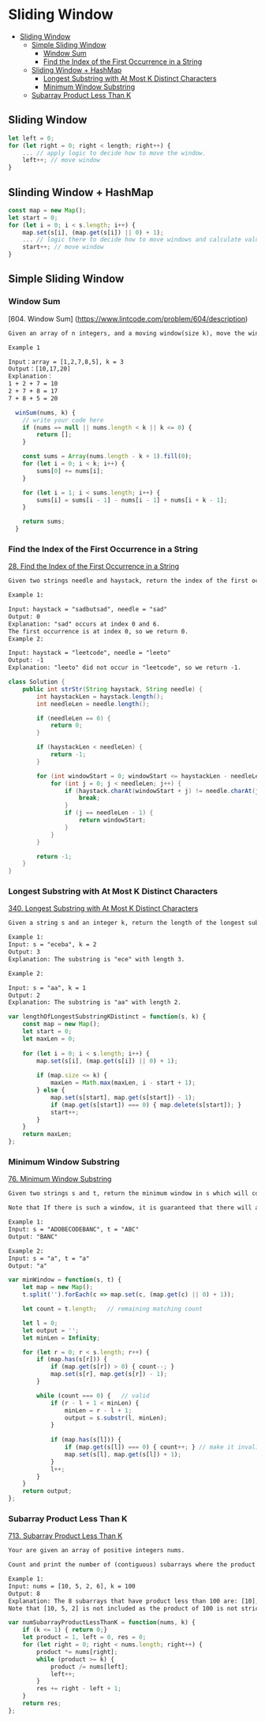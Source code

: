 # Sliding Window
<!-- GFM-TOC -->
* [Sliding Window](#sliding-window)
    * [Simple Sliding Window](#Simple-Sliding-Window)
        * [Window Sum](#Window-Sum)
        * [Find the Index of the First Occurrence in a String](#Find-the-Index-of-the-First-Occurrence-in-a-String)
    * [Sliding Window + HashMap](#Sliding-window--Hashmap)
        * [Longest Substring with At Most K Distinct Characters](#Longest-Substring-with-At-Most-K-Distinct-Characters)
        * [Minimum Window Substring](Minimum-Window-Substring)
    * [Subarray Product Less Than K](#subarray-product-less-than-k)
<!-- GFM-TOC -->

## Sliding Window
```javascript
let left = 0;
for (let right = 0; right < length; right++) {
    ... // apply logic to decide how to move the window.
    left++; // move window
}
```

## Slinding Window + HashMap
```javascript
const map = new Map();
let start = 0;
for (let i = 0; i < s.length; i++) {
    map.set(s[i], (map.get(s[i]) || 0) + 1);
    ... // logic there to decide how to move windows and calculate values in Map
    start++; // move window
}
```
## Simple Sliding Window

<!-- @include ../leetcode/L604.window-sum.md -->
### Window Sum
[604. Window Sum] (https://www.lintcode.com/problem/604/description)

```html
Given an array of n integers, and a moving window(size k), move the window at each iteration from the start of the array, find the sum of the element inside the window at each moving.

Example 1

Input：array = [1,2,7,8,5], k = 3
Output：[10,17,20]
Explanation：
1 + 2 + 7 = 10
2 + 7 + 8 = 17
7 + 8 + 5 = 20
```

```javascript
  winSum(nums, k) {
    // write your code here
    if (nums == null || nums.length < k || k <= 0) {
        return [];
    }

    const sums = Array(nums.length - k + 1).fill(0);
    for (let i = 0; i < k; i++) {
        sums[0] += nums[i];
    }

    for (let i = 1; i < sums.length; i++) {
        sums[i] = sums[i - 1] - nums[i - 1] + nums[i + k - 1];
    }

    return sums;
  }
```
<!-- @include-end ../leetcode/L604.window-sum.md -->

<!-- @include ../leetcode/0028.find-the-index-of-the-first-occurrence-in-a-string.md -->
### Find the Index of the First Occurrence in a String
[28. Find the Index of the First Occurrence in a String](https://leetcode.com/problems/find-the-index-of-the-first-occurrence-in-a-string)

```html
Given two strings needle and haystack, return the index of the first occurrence of needle in haystack, or -1 if needle is not part of haystack.

Example 1:

Input: haystack = "sadbutsad", needle = "sad"
Output: 0
Explanation: "sad" occurs at index 0 and 6.
The first occurrence is at index 0, so we return 0.
Example 2:

Input: haystack = "leetcode", needle = "leeto"
Output: -1
Explanation: "leeto" did not occur in "leetcode", so we return -1.
```

```java
class Solution {
    public int strStr(String haystack, String needle) {
        int haystackLen = haystack.length();
        int needleLen = needle.length();

        if (needleLen == 0) {
            return 0;
        }

        if (haystackLen < needleLen) {
            return -1;
        }

        for (int windowStart = 0; windowStart <= haystackLen - needleLen; windowStart++) {
            for (int j = 0; j < needleLen; j++) {
                if (haystack.charAt(windowStart + j) != needle.charAt(j)) {
                    break;
                }
                if (j == needleLen - 1) {
                    return windowStart;
                }
            }
        }

        return -1;
    }
}
```

<!-- @include ../leetcode/0340.longest-substring-with-at-most-k-distinct-characters.md -->
### Longest Substring with At Most K Distinct Characters
[340. Longest Substring with At Most K Distinct Characters](https://leetcode.com/problems/longest-substring-with-at-most-k-distinct-characters/)

```html
Given a string s and an integer k, return the length of the longest substring of s that contains at most k distinct characters.

Example 1:
Input: s = "eceba", k = 2
Output: 3
Explanation: The substring is "ece" with length 3.

Example 2:

Input: s = "aa", k = 1
Output: 2
Explanation: The substring is "aa" with length 2.
```

```javascript
var lengthOfLongestSubstringKDistinct = function(s, k) {
    const map = new Map();
    let start = 0;
    let maxLen = 0;
    
    for (let i = 0; i < s.length; i++) {
        map.set(s[i], (map.get(s[i]) || 0) + 1);
        
        if (map.size <= k) {
            maxLen = Math.max(maxLen, i - start + 1);
        } else {
            map.set(s[start], map.get(s[start]) - 1);
            if (map.get(s[start]) === 0) { map.delete(s[start]); }
            start++;
        }
    }
    return maxLen;
};
```

<!-- @include ../leetcode/0076.minimum-window-substring.md -->
### Minimum Window Substring
[76. Minimum Window Substring](https://leetcode.com/problems/minimum-window-substring/)

```html
Given two strings s and t, return the minimum window in s which will contain all the characters in t. If there is no such window in s that covers all characters in t, return the empty string "".

Note that If there is such a window, it is guaranteed that there will always be only one unique minimum window in s.

Example 1:
Input: s = "ADOBECODEBANC", t = "ABC"
Output: "BANC"

Example 2:
Input: s = "a", t = "a"
Output: "a"
```

```javascript
var minWindow = function(s, t) {
    let map = new Map();
    t.split('').forEach(c => map.set(c, (map.get(c) || 0) + 1));

    let count = t.length;   // remaining matching count

    let l = 0;
    let output = '';
    let minLen = Infinity;

    for (let r = 0; r < s.length; r++) {
        if (map.has(s[r])) {
            if (map.get(s[r]) > 0) { count--; }
            map.set(s[r], map.get(s[r]) - 1);
        }

        while (count === 0) {   // valid
            if (r - l + 1 < minLen) {
                minLen = r - l + 1;
                output = s.substr(l, minLen);
            }
            
            if (map.has(s[l])) {
                if (map.get(s[l]) === 0) { count++; } // make it invalid
                map.set(s[l], map.get(s[l]) + 1);
            }
            l++;
        }
    }
    return output;
};
```

<!-- @include ../leetcode/0713.subarray-product-less-than-k.md -->
### Subarray Product Less Than K
[713. Subarray Product Less Than K](https://leetcode.com/problems/subarray-product-less-than-k/)

```html
Your are given an array of positive integers nums.

Count and print the number of (contiguous) subarrays where the product of all the elements in the subarray is less than k.

Example 1:
Input: nums = [10, 5, 2, 6], k = 100
Output: 8
Explanation: The 8 subarrays that have product less than 100 are: [10], [5], [2], [6], [10, 5], [5, 2], [2, 6], [5, 2, 6].
Note that [10, 5, 2] is not included as the product of 100 is not strictly less than k.
```

```javascript
var numSubarrayProductLessThanK = function(nums, k) {
    if (k <= 1) { return 0;}
    let product = 1, left = 0, res = 0;
    for (let right = 0; right < nums.length; right++) {
        product *= nums[right];
        while (product >= k) {
            product /= nums[left];
            left++;
        }
        res += right - left + 1;
    }
    return res;
};
```

